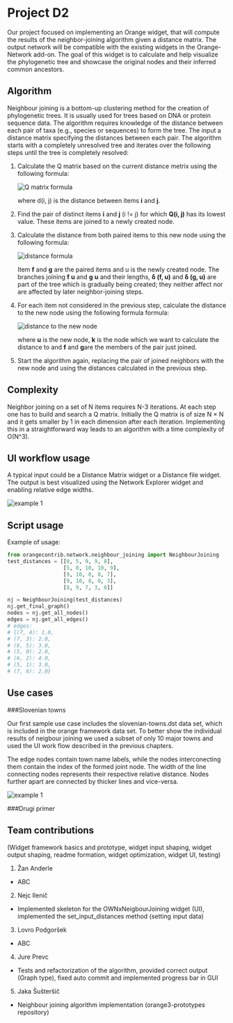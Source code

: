 Project D2
====================================
Our project focused on implementing an Orange widget, that will compute the results of the neighbor-joining algorithm given a distance matrix. The output network will be compatible with the existing widgets in the Orange-Network add-on. The goal of this widget is to calculate and help visualize the phylogenetic tree and showcase the original nodes and their inferred common ancestors.

Algorithm
----------
Neighbour joining is a bottom-up clustering method for the creation of phylogenetic trees. It is usually used for trees based on DNA or protein sequence data. The algorithm requires knowledge of the distance between each pair of taxa (e.g., species or sequences) to form the tree.
The input a distance matrix specifying the distances between each pair. The algorithm starts with a completely unresolved tree and iterates over the following steps until the tree is completely resolved:

1. Calculate the Q matrix based on the current distance metrix using the following formula:

    ![Q matrix formula](http://shrani.si/f/p/1w/4QMqxWU0/qmatrix.jpg "Q matrix formula")

    where d(i, j) is the distance between items **i** and **j**.

2. Find the pair of distinct items **i** and **j** (i != j) for which **Q(i, j)** has its lowest value. These items are joined to a newly created node.

3. Calculate the distance from both paired items to this new node using the following formula:

    ![distance formula](http://shrani.si/f/b/wZ/1nJ6SWch/img1.png "distance formula")

    Item **f** and **g** are the paired items and u is the newly created node. The branches joining **f** **u** and **g** **u** and their lengths, **δ (f, u)** and **δ (g, u)** are part of the tree which is gradually being created; they neither affect nor are affected by later neighbor-joining steps.

4. For each item not considered in the previous step, calculate the distance to the new node using the following formula formula:

    ![distance to the new node](http://shrani.si/f/2W/KW/1HavHKL/img2.png "distance to the new node")

    where **u** is the new node, **k** is the node which we want to calculate the distance to and **f** and **g**are the members of the pair just joined.

5. Start the algorithm again, replacing the pair of joined neighbors with the new node and using the distances calculated in the previous step.

Complexity
----------

Neighbor joining on a set of N items requires N-3 iterations. At each step one has to build and search a Q matrix. Initially the Q matrix is of size N × N and it gets smaller by 1 in each dimension after each iteration. Implementing this in a straightforward way leads to an algorithm with a time complexity of O(N^3).

UI workflow usage
-----------------

A typical input could be a Distance Matrix widget or a Distance file widget. The output is best visualized using the Network Explorer widget and enabling relative edge widths.

![example 1](http://shrani.si/f/1q/CO/1iS39NNK/screen-shot-2017-01-07-a.png "example 1")

Script usage
--------------
Example of usage:
```python
from orangecontrib.network.neighbour_joining import NeighbourJoining
test_distances = [[0, 5, 9, 9, 8],
                  [5, 0, 10, 10, 9],
                  [9, 10, 0, 8, 7],
                  [9, 10, 8, 0, 3],
                  [8, 9, 7, 3, 0]]

nj = NeighbourJoining(test_distances)
nj.get_final_graph()
nodes = nj.get_all_nodes()
edges = nj.get_all_edges()
# edges:
# {(7, 4): 1.0,
# (7, 3): 2.0,
# (6, 5): 3.0,
# (5, 0): 2.0,
# (6, 2): 4.0,
# (5, 1): 3.0,
# (7, 6): 2.0}
```

Use cases
---------

###Slovenian towns

Our first sample use case includes the slovenian-towns.dst data set, which is included in the orange framework data set. To better show the individual results of neigbour joining we used a subset of only 10 major towns and used the UI work flow described in the previous chapters.

The edge nodes contain town name labels, while the nodes interconecting them contain the index of the formed joint node. The width of the line connecting nodes represents their respective relative distance. Nodes further apart are connected by thicker lines and vice-versa.

![example 1](http://shrani.si/f/2H/9j/4IiRAHSr/screenshot-2017-01-07-15.png "example 1")

###Drugi primer


Team contributions
-----------
(Widget framework basics and prototype, widget input shaping, widget output shaping, readme formation, widget optimization, widget UI, testing)

1. Žan Anderle
  * ABC
2. Nejc Ilenič
  * Implemented skeleton for the OWNxNeigbourJoining widget (UI), implemented the set_input_distances method (setting input data)
3. Lovro Podgoršek
  * ABC
4. Jure Prevc
  * Tests and refactorization of the algorithm, provided correct output (Graph type), fixed auto commit
   and implemented progress bar in GUI
5. Jaka Šušteršič
  * Neighbour joining algorithm implementation (orange3-prototypes repository)